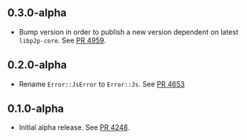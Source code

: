 ## 0.3.0-alpha

- Bump version in order to publish a new version dependent on latest `libp2p-core`.
  See [PR 4959](https://github.com/libp2p/rust-libp2p/pull/4959).

## 0.2.0-alpha

- Rename `Error::JsError` to `Error::Js`.
  See [PR 4653](https://github.com/libp2p/rust-libp2p/pull/4653)

## 0.1.0-alpha

- Initial alpha release.
  See [PR 4248].

[PR 4248]: https://github.com/libp2p/rust-libp2p/pull/4248

